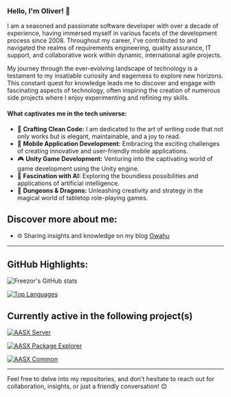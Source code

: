 ### Hello, I'm Oliver! 👋

I am a seasoned and passionate software developer with over a decade of experience, having immersed myself in various facets of the development process since 2008. Throughout my career, I've contributed to and navigated the realms of requirements engineering, quality assurance, IT support, and collaborative work within dynamic, international agile projects.

My journey through the ever-evolving landscape of technology is a testament to my insatiable curiosity and eagerness to explore new horizons. This constant quest for knowledge leads me to discover and engage with fascinating aspects of technology, often inspiring the creation of numerous side projects where I enjoy experimenting and refining my skills.

#### What captivates me in the tech universe:

- 🧼 **Crafting Clean Code:** I am dedicated to the art of writing code that not only works but is elegant, maintainable, and a joy to read.
- 📱 **Mobile Application Development:** Embracing the exciting challenges of creating innovative and user-friendly mobile applications.
- 🎮 **Unity Game Development:** Venturing into the captivating world of game development using the Unity engine.
- 🤖 **Fascination with AI:** Exploring the boundless possibilities and applications of artificial intelligence.
- 🎲 **Dungeons & Dragons:** Unleashing creativity and strategy in the magical world of tabletop role-playing games.

## Discover more about me:

- 🌐 Sharing insights and knowledge on my blog [Owahu](https://www.owahu.de)

---

## GitHub Highlights:

![Freezor's GitHub stats](https://github-readme-stats.vercel.app/api?username=freezor&show_icons=true&theme=dark)

[![Top Languages](https://github-readme-stats.vercel.app/api/top-langs/?username=freezor&layout=compact&theme=dark)](https://github.com/anuraghazra/github-readme-stats)

## Currently active in the following project(s)

[![AASX Server](https://github-readme-stats.vercel.app/api/pin/?username=eclipse-aaspe&repo=aasx-server)](https://github.com/eclipse-aaspe/aasx-server)

[![AASX Package Explorer](https://github-readme-stats.vercel.app/api/pin/?username=eclipse-aaspe&repo=package-explorer)](https://github.com/eclipse-aaspe/package-explorer)

[![AASX Common](https://github-readme-stats.vercel.app/api/pin/?username=eclipse-aaspe&repo=common)](https://github.com/eclipse-aaspe/common)

---

Feel free to delve into my repositories, and don't hesitate to reach out for collaboration, insights, or just a friendly conversation! 😊
